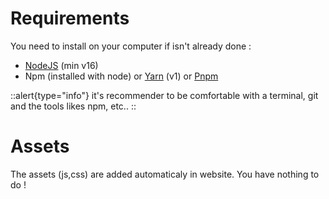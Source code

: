 # Requirements

You need to install on your computer if isn't already done :

- [NodeJS](https://nodejs.org) (min v16)
- Npm (installed with node) or [Yarn](https://classic.yarnpkg.com) (v1) or [Pnpm](https://pnpm.io)

::alert{type="info"}
it's recommender to be comfortable with a terminal, git and the tools likes npm, etc..
::


# Assets

The assets (js,css) are added automaticaly in website.
You have nothing to do !